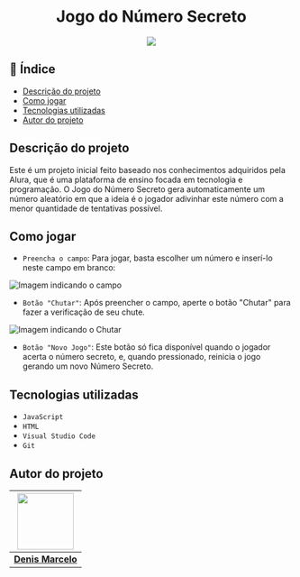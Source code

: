 <h1 align="center"> Jogo do Número Secreto </h1>

<p align="center">
<img loading="lazy" src="http://img.shields.io/static/v1?label=STATUS&message=EM%20DESENVOLVIMENTO&color=GREEN&style=for-the-badge"/>
</p>

## 📄 Índice

* [Descrição do projeto](#descrição-do-projeto)
* [Como jogar](#como-jogar)
* [Tecnologias utilizadas](#tecnologias-utilizadas)
* [Autor do projeto](#autor-do-projeto)

## Descrição do projeto

 Este é um projeto inicial feito baseado nos conhecimentos adquiridos pela Alura, que é uma plataforma de ensino focada em tecnologia
e programação. O Jogo do Número Secreto gera automaticamente um número aleatório em que a ideia é o jogador adivinhar este número
com a menor quantidade de tentativas possível.

## Como jogar

- `Preencha o campo`: Para jogar, basta escolher um número e inserí-lo neste campo em branco:

![Imagem indicando o campo](https://github.com/user-attachments/assets/a9dc33b3-9457-404c-81ad-b3b0fb623ffc)
- `Botão "Chutar"`: Após preencher o campo, aperte o botão "Chutar" para fazer a verificação de seu chute.

![Imagem indicando o Chutar](https://github.com/user-attachments/assets/ff7063ea-c169-4c64-bfd6-e5c26633522b)
- `Botão "Novo Jogo"`: Este botão só fica disponível quando o jogador acerta o número secreto, e, quando pressionado, reinicia o jogo gerando um novo Número Secreto.

## Tecnologias utilizadas

- `JavaScript`
- `HTML`
- `Visual Studio Code`
- `Git`

## Autor do projeto

| <a href="https://github.com/denismarcelo"><img src="https://github.com/denismarcelo.png" width="100px"></a> |
|:--:|
| **[Denis Marcelo](https://github.com/denismarcelo)** |
